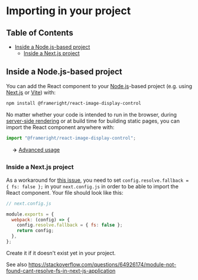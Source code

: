 # Importing in your project

## Table of Contents

<!-- toc -->

- [Inside a Node.js-based project](#inside-a-nodejs-based-project)
  * [Inside a Next.js project](#inside-a-nextjs-project)

<!-- tocstop -->

## Inside a Node.js-based project

You can add the React component to your [Node.js](https://nodejs.org/en)-based
project (e.g. using [Next.js](https://nextjs.org/) or
[Vite](https://vitejs.dev/)) with:

```bash
npm install @frameright/react-image-display-control
```

No matter whether your code is intended to run in the browser, during
[server-side rendering](https://nextjs.org/docs/pages/building-your-application/rendering/server-side-rendering)
or at build time for building static pages, you can import the React component
anywhere with:

```js
import "@frameright/react-image-display-control";
```

&emsp; :airplane:
[Advanced usage](https://github.com/Frameright/react-image-display-control/blob/main/docs/usage.md)

### Inside a Next.js project

As a workaround for
[this issue](https://github.com/Frameright/image-display-control-metadata-parser/issues/3),
you need to set `config.resolve.fallback = { fs: false };` in your
`next.config.js` in order to be able to import the React component. Your file
should look like this:

```js
// next.config.js

module.exports = {
  webpack: (config) => {
    config.resolve.fallback = { fs: false };
    return config;
  },
};
```

Create it if it doesn't exist yet in your project.

See also
https://stackoverflow.com/questions/64926174/module-not-found-cant-resolve-fs-in-next-js-application
